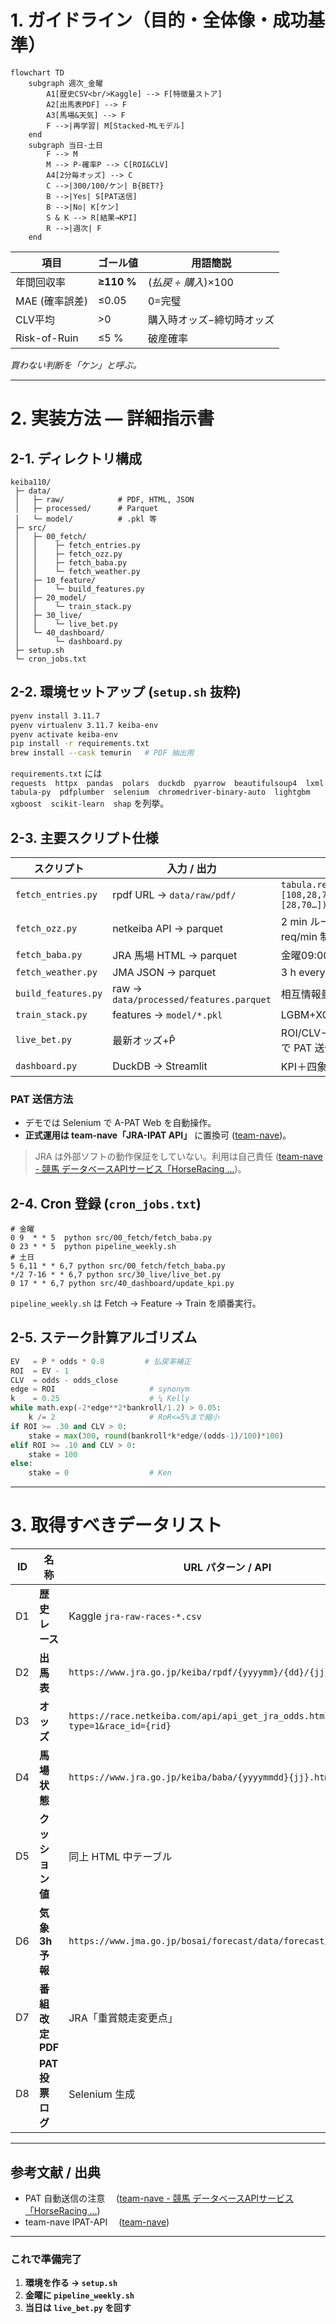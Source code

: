 # 1. ガイドライン（目的・全体像・成功基準）

```mermaid
flowchart TD
    subgraph 週次_金曜
        A1[歴史CSV<br/>Kaggle] --> F[特徴量ストア]
        A2[出馬表PDF] --> F
        A3[馬場&天気] --> F
        F -->|再学習| M[Stacked-MLモデル]
    end
    subgraph 当日-土日
        F --> M
        M --> P-確率P --> C[ROI&CLV]
        A4[2分毎オッズ] --> C
        C -->|300/100/ケン| B{BET?}
        B -->|Yes| S[PAT送信]
        B -->|No| K[ケン]
        S & K --> R[結果→KPI]
        R -->|週次| F
    end
```

| 項目 | ゴール値 | 用語簡説 |
|------|----------|---------|
| 年間回収率 | **≥110 %** | (*払戻 ÷ 購入*)×100 |
| MAE (確率誤差) | ≤0.05 | 0=完璧 |
| CLV平均 | >0 | 購入時オッズ−締切時オッズ |
| Risk-of-Ruin | ≤5 % | 破産確率 |

*買わない判断を「ケン」と呼ぶ。*  

---

# 2. 実装方法 ― 詳細指示書

## 2-1. ディレクトリ構成

```
keiba110/
 ├─ data/
 │   ├─ raw/            # PDF, HTML, JSON
 │   ├─ processed/      # Parquet
 │   └─ model/          # .pkl 等
 ├─ src/
 │   ├─ 00_fetch/
 │   │    ├─ fetch_entries.py
 │   │    ├─ fetch_ozz.py
 │   │    ├─ fetch_baba.py
 │   │    └─ fetch_weather.py
 │   ├─ 10_feature/
 │   │    └─ build_features.py
 │   ├─ 20_model/
 │   │    └─ train_stack.py
 │   ├─ 30_live/
 │   │    └─ live_bet.py
 │   └─ 40_dashboard/
 │        └─ dashboard.py
 ├─ setup.sh
 └─ cron_jobs.txt
```

## 2-2. 環境セットアップ (`setup.sh` 抜粋)

```bash
pyenv install 3.11.7
pyenv virtualenv 3.11.7 keiba-env
pyenv activate keiba-env
pip install -r requirements.txt
brew install --cask temurin   # PDF 抽出用
```

`requirements.txt` には  
`requests  httpx  pandas  polars  duckdb  pyarrow  beautifulsoup4  lxml  tabula-py  pdfplumber  selenium  chromedriver-binary-auto  lightgbm  xgboost  scikit-learn  shap` を列挙。

## 2-3. 主要スクリプト仕様

| スクリプト | 入力 / 出力 | ポイント |
|-----------|-------------|----------|
| `fetch_entries.py` | rpdf URL → `data/raw/pdf/` | `tabula.read_pdf(area=[108,28,790,566], columns=[28,70…])` |
| `fetch_ozz.py` | netkeiba API → parquet | 2 min ループ。User-Agent付き / 2 req/min 制限 |
| `fetch_baba.py` | JRA 馬場 HTML → parquet | 金曜09:00・当日06:05/11:05 |
| `fetch_weather.py` | JMA JSON → parquet | 3 h every day |
| `build_features.py` | raw → `data/processed/features.parquet` | 相互情報量 <0.01 で列削除 |
| `train_stack.py` | features → `model/*.pkl` | LGBM+XGB+Logit→Isotonic→Stack |
| `live_bet.py` | 最新オッズ+P̂ | ROI/CLV→ステーク計算→Selenium で PAT 送信 |
| `dashboard.py` | DuckDB → Streamlit | KPI＋四象限チャート |

### PAT 送信方法

* デモでは Selenium で A-PAT Web を自動操作。  
* **正式運用は team-nave「JRA-IPAT API」** に置換可  ([team-nave](https://blog.team-nave.com/products/?utm_source=chatgpt.com))。  

> JRA は外部ソフトの動作保証をしていない。利用は自己責任  ([team-nave - 競馬 データベースAPIサービス「HorseRacing ...](https://www.team-nave.com/system/jp/products/kbdbapi/?utm_source=chatgpt.com))。

## 2-4. Cron 登録 (`cron_jobs.txt`)

```
# 金曜
0 9  * * 5  python src/00_fetch/fetch_baba.py
0 23 * * 5  python pipeline_weekly.sh
# 土日
5 6,11 * * 6,7 python src/00_fetch/fetch_baba.py
*/2 7-16 * * 6,7 python src/30_live/live_bet.py
0 17 * * 6,7 python src/40_dashboard/update_kpi.py
```

`pipeline_weekly.sh` は Fetch → Feature → Train を順番実行。

## 2-5. ステーク計算アルゴリズム

```python
EV   = P̂ * odds * 0.8         # 払戻率補正
ROI  = EV - 1
CLV  = odds - odds_close
edge = ROI                     # synonym
k    = 0.25                    # ¼ Kelly
while math.exp(-2*edge**2*bankroll/1.2) > 0.05:
    k /= 2                     # RoR<=5%まで縮小
if ROI >= .30 and CLV > 0:
    stake = max(300, round(bankroll*k*edge/(odds-1)/100)*100)
elif ROI >= .10 and CLV > 0:
    stake = 100
else:
    stake = 0                  # Ken
```

---

# 3. 取得すべきデータリスト

| ID | 名称 | URL パターン / API | 主キー | フィールド例 | 形式 | 更新 |
|----|------|-------------------|-------|-------------|------|------|
| D1 | **歴史レース** | Kaggle `jra-raw-races-*.csv` | `race_id` | date, course, time, lap | CSV | 初回DL |
| D2 | **出馬表** | `https://www.jra.go.jp/keiba/rpdf/{yyyymm}/{dd}/{jjj}.pdf` | `race_id` | horse_id, draw, weight | PDF | 金曜23 |
| D3 | **オッズ** | `https://race.netkeiba.com/api/api_get_jra_odds.html?type=1&race_id={rid}` | `race_id` + 2 min スタンプ | umaban, odds_win, odds_plc | JSON | 2 min |
| D4 | **馬場状態** | `https://www.jra.go.jp/keiba/baba/{yyyymmdd}{jj}.html` | `date,course` | turf_state, dirt_state, moisture | HTML | 金曜/当日 |
| D5 | **クッション値** | 同上 HTML 中テーブル | `date,course` | cushion_val | HTML | 同上 |
| D6 | **気象 3h 予報** | `https://www.jma.go.jp/bosai/forecast/data/forecast/{area}.json` | `datetime,area` | weather, temp, wind | JSON | 3 h |
| D7 | **番組改定 PDF** | JRA「重賞競走変更点」 | `race_name` | dist_change, date_change | PDF | 年次 |
| D8 | **PAT 投票ログ** | Selenium 生成 | txn_id | race_id, stake, result | CSV | 各BET |

---

## 参考文献 / 出典

* PAT 自動送信の注意  ([team-nave - 競馬 データベースAPIサービス「HorseRacing ...](https://www.team-nave.com/system/jp/products/kbdbapi/?utm_source=chatgpt.com))  
* team-nave IPAT-API  ([team-nave](https://blog.team-nave.com/products/?utm_source=chatgpt.com))  

---

### これで準備完了

1. **環境を作る → `setup.sh`**  
2. **金曜に `pipeline_weekly.sh`**  
3. **当日は `live_bet.py` を回す**  
